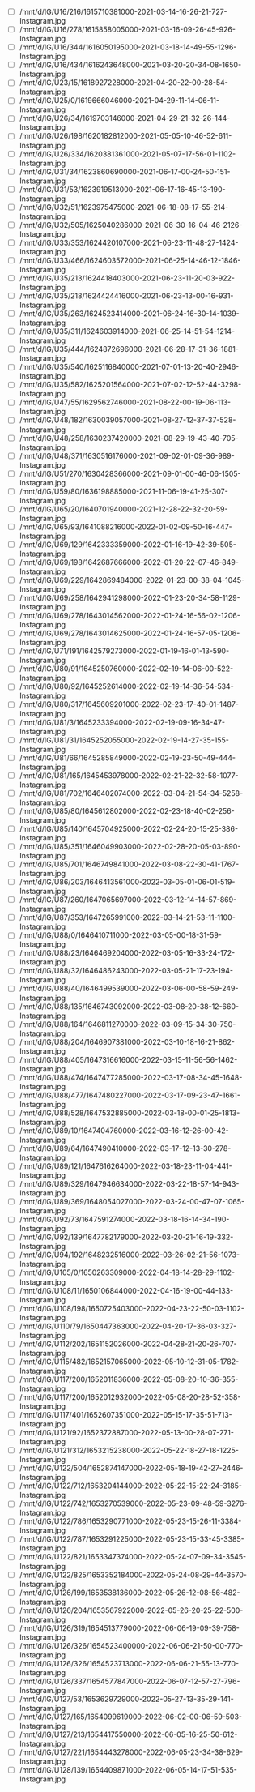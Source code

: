 - [ ] /mnt/d/IG/U16/216/1615710381000-2021-03-14-16-26-21-727-Instagram.jpg
- [ ] /mnt/d/IG/U16/278/1615858005000-2021-03-16-09-26-45-926-Instagram.jpg
- [ ] /mnt/d/IG/U16/344/1616050195000-2021-03-18-14-49-55-1296-Instagram.jpg
- [ ] /mnt/d/IG/U16/434/1616243648000-2021-03-20-20-34-08-1650-Instagram.jpg
- [ ] /mnt/d/IG/U23/15/1618927228000-2021-04-20-22-00-28-54-Instagram.jpg
- [ ] /mnt/d/IG/U25/0/1619666046000-2021-04-29-11-14-06-11-Instagram.jpg
- [ ] /mnt/d/IG/U26/34/1619703146000-2021-04-29-21-32-26-144-Instagram.jpg
- [ ] /mnt/d/IG/U26/198/1620182812000-2021-05-05-10-46-52-611-Instagram.jpg
- [ ] /mnt/d/IG/U26/334/1620381361000-2021-05-07-17-56-01-1102-Instagram.jpg
- [ ] /mnt/d/IG/U31/34/1623860690000-2021-06-17-00-24-50-151-Instagram.jpg
- [ ] /mnt/d/IG/U31/53/1623919513000-2021-06-17-16-45-13-190-Instagram.jpg
- [ ] /mnt/d/IG/U32/51/1623975475000-2021-06-18-08-17-55-214-Instagram.jpg
- [ ] /mnt/d/IG/U32/505/1625040286000-2021-06-30-16-04-46-2126-Instagram.jpg
- [ ] /mnt/d/IG/U33/353/1624420107000-2021-06-23-11-48-27-1424-Instagram.jpg
- [ ] /mnt/d/IG/U33/466/1624603572000-2021-06-25-14-46-12-1846-Instagram.jpg
- [ ] /mnt/d/IG/U35/213/1624418403000-2021-06-23-11-20-03-922-Instagram.jpg
- [ ] /mnt/d/IG/U35/218/1624424416000-2021-06-23-13-00-16-931-Instagram.jpg
- [ ] /mnt/d/IG/U35/263/1624523414000-2021-06-24-16-30-14-1039-Instagram.jpg
- [ ] /mnt/d/IG/U35/311/1624603914000-2021-06-25-14-51-54-1214-Instagram.jpg
- [ ] /mnt/d/IG/U35/444/1624872696000-2021-06-28-17-31-36-1881-Instagram.jpg
- [ ] /mnt/d/IG/U35/540/1625116840000-2021-07-01-13-20-40-2946-Instagram.jpg
- [ ] /mnt/d/IG/U35/582/1625201564000-2021-07-02-12-52-44-3298-Instagram.jpg
- [ ] /mnt/d/IG/U47/55/1629562746000-2021-08-22-00-19-06-113-Instagram.jpg
- [ ] /mnt/d/IG/U48/182/1630039057000-2021-08-27-12-37-37-528-Instagram.jpg
- [ ] /mnt/d/IG/U48/258/1630237420000-2021-08-29-19-43-40-705-Instagram.jpg
- [ ] /mnt/d/IG/U48/371/1630516176000-2021-09-02-01-09-36-989-Instagram.jpg
- [ ] /mnt/d/IG/U51/270/1630428366000-2021-09-01-00-46-06-1505-Instagram.jpg
- [ ] /mnt/d/IG/U59/80/1636198885000-2021-11-06-19-41-25-307-Instagram.jpg
- [ ] /mnt/d/IG/U65/20/1640701940000-2021-12-28-22-32-20-59-Instagram.jpg
- [ ] /mnt/d/IG/U65/93/1641088216000-2022-01-02-09-50-16-447-Instagram.jpg
- [ ] /mnt/d/IG/U69/129/1642333359000-2022-01-16-19-42-39-505-Instagram.jpg
- [ ] /mnt/d/IG/U69/198/1642687666000-2022-01-20-22-07-46-849-Instagram.jpg
- [ ] /mnt/d/IG/U69/229/1642869484000-2022-01-23-00-38-04-1045-Instagram.jpg
- [ ] /mnt/d/IG/U69/258/1642941298000-2022-01-23-20-34-58-1129-Instagram.jpg
- [ ] /mnt/d/IG/U69/278/1643014562000-2022-01-24-16-56-02-1206-Instagram.jpg
- [ ] /mnt/d/IG/U69/278/1643014625000-2022-01-24-16-57-05-1206-Instagram.jpg
- [ ] /mnt/d/IG/U71/191/1642579273000-2022-01-19-16-01-13-590-Instagram.jpg
- [ ] /mnt/d/IG/U80/91/1645250760000-2022-02-19-14-06-00-522-Instagram.jpg
- [ ] /mnt/d/IG/U80/92/1645252614000-2022-02-19-14-36-54-534-Instagram.jpg
- [ ] /mnt/d/IG/U80/317/1645609201000-2022-02-23-17-40-01-1487-Instagram.jpg
- [ ] /mnt/d/IG/U81/3/1645233394000-2022-02-19-09-16-34-47-Instagram.jpg
- [ ] /mnt/d/IG/U81/31/1645252055000-2022-02-19-14-27-35-155-Instagram.jpg
- [ ] /mnt/d/IG/U81/66/1645285849000-2022-02-19-23-50-49-444-Instagram.jpg
- [ ] /mnt/d/IG/U81/165/1645453978000-2022-02-21-22-32-58-1077-Instagram.jpg
- [ ] /mnt/d/IG/U81/702/1646402074000-2022-03-04-21-54-34-5258-Instagram.jpg
- [ ] /mnt/d/IG/U85/80/1645612802000-2022-02-23-18-40-02-256-Instagram.jpg
- [ ] /mnt/d/IG/U85/140/1645704925000-2022-02-24-20-15-25-386-Instagram.jpg
- [ ] /mnt/d/IG/U85/351/1646049903000-2022-02-28-20-05-03-890-Instagram.jpg
- [ ] /mnt/d/IG/U85/701/1646749841000-2022-03-08-22-30-41-1767-Instagram.jpg
- [ ] /mnt/d/IG/U86/203/1646413561000-2022-03-05-01-06-01-519-Instagram.jpg
- [ ] /mnt/d/IG/U87/260/1647065697000-2022-03-12-14-14-57-869-Instagram.jpg
- [ ] /mnt/d/IG/U87/353/1647265991000-2022-03-14-21-53-11-1100-Instagram.jpg
- [ ] /mnt/d/IG/U88/0/1646410711000-2022-03-05-00-18-31-59-Instagram.jpg
- [ ] /mnt/d/IG/U88/23/1646469204000-2022-03-05-16-33-24-172-Instagram.jpg
- [ ] /mnt/d/IG/U88/32/1646486243000-2022-03-05-21-17-23-194-Instagram.jpg
- [ ] /mnt/d/IG/U88/40/1646499539000-2022-03-06-00-58-59-249-Instagram.jpg
- [ ] /mnt/d/IG/U88/135/1646743092000-2022-03-08-20-38-12-660-Instagram.jpg
- [ ] /mnt/d/IG/U88/164/1646811270000-2022-03-09-15-34-30-750-Instagram.jpg
- [ ] /mnt/d/IG/U88/204/1646907381000-2022-03-10-18-16-21-862-Instagram.jpg
- [ ] /mnt/d/IG/U88/405/1647316616000-2022-03-15-11-56-56-1462-Instagram.jpg
- [ ] /mnt/d/IG/U88/474/1647477285000-2022-03-17-08-34-45-1648-Instagram.jpg
- [ ] /mnt/d/IG/U88/477/1647480227000-2022-03-17-09-23-47-1661-Instagram.jpg
- [ ] /mnt/d/IG/U88/528/1647532885000-2022-03-18-00-01-25-1813-Instagram.jpg
- [ ] /mnt/d/IG/U89/10/1647404760000-2022-03-16-12-26-00-42-Instagram.jpg
- [ ] /mnt/d/IG/U89/64/1647490410000-2022-03-17-12-13-30-278-Instagram.jpg
- [ ] /mnt/d/IG/U89/121/1647616264000-2022-03-18-23-11-04-441-Instagram.jpg
- [ ] /mnt/d/IG/U89/329/1647946634000-2022-03-22-18-57-14-943-Instagram.jpg
- [ ] /mnt/d/IG/U89/369/1648054027000-2022-03-24-00-47-07-1065-Instagram.jpg
- [ ] /mnt/d/IG/U92/73/1647591274000-2022-03-18-16-14-34-190-Instagram.jpg
- [ ] /mnt/d/IG/U92/139/1647782179000-2022-03-20-21-16-19-332-Instagram.jpg
- [ ] /mnt/d/IG/U94/192/1648232516000-2022-03-26-02-21-56-1073-Instagram.jpg
- [ ] /mnt/d/IG/U105/0/1650263309000-2022-04-18-14-28-29-1102-Instagram.jpg
- [ ] /mnt/d/IG/U108/11/1650106844000-2022-04-16-19-00-44-133-Instagram.jpg
- [ ] /mnt/d/IG/U108/198/1650725403000-2022-04-23-22-50-03-1102-Instagram.jpg
- [ ] /mnt/d/IG/U110/79/1650447363000-2022-04-20-17-36-03-327-Instagram.jpg
- [ ] /mnt/d/IG/U112/202/1651152026000-2022-04-28-21-20-26-707-Instagram.jpg
- [ ] /mnt/d/IG/U115/482/1652157065000-2022-05-10-12-31-05-1782-Instagram.jpg
- [ ] /mnt/d/IG/U117/200/1652011836000-2022-05-08-20-10-36-355-Instagram.jpg
- [ ] /mnt/d/IG/U117/200/1652012932000-2022-05-08-20-28-52-358-Instagram.jpg
- [ ] /mnt/d/IG/U117/401/1652607351000-2022-05-15-17-35-51-713-Instagram.jpg
- [ ] /mnt/d/IG/U121/92/1652372887000-2022-05-13-00-28-07-271-Instagram.jpg
- [ ] /mnt/d/IG/U121/312/1653215238000-2022-05-22-18-27-18-1225-Instagram.jpg
- [ ] /mnt/d/IG/U122/504/1652874147000-2022-05-18-19-42-27-2446-Instagram.jpg
- [ ] /mnt/d/IG/U122/712/1653204144000-2022-05-22-15-22-24-3185-Instagram.jpg
- [ ] /mnt/d/IG/U122/742/1653270539000-2022-05-23-09-48-59-3276-Instagram.jpg
- [ ] /mnt/d/IG/U122/786/1653290771000-2022-05-23-15-26-11-3384-Instagram.jpg
- [ ] /mnt/d/IG/U122/787/1653291225000-2022-05-23-15-33-45-3385-Instagram.jpg
- [ ] /mnt/d/IG/U122/821/1653347374000-2022-05-24-07-09-34-3545-Instagram.jpg
- [ ] /mnt/d/IG/U122/825/1653352184000-2022-05-24-08-29-44-3570-Instagram.jpg
- [ ] /mnt/d/IG/U126/199/1653538136000-2022-05-26-12-08-56-482-Instagram.jpg
- [ ] /mnt/d/IG/U126/204/1653567922000-2022-05-26-20-25-22-500-Instagram.jpg
- [ ] /mnt/d/IG/U126/319/1654513779000-2022-06-06-19-09-39-758-Instagram.jpg
- [ ] /mnt/d/IG/U126/326/1654523400000-2022-06-06-21-50-00-770-Instagram.jpg
- [ ] /mnt/d/IG/U126/326/1654523713000-2022-06-06-21-55-13-770-Instagram.jpg
- [ ] /mnt/d/IG/U126/337/1654577847000-2022-06-07-12-57-27-796-Instagram.jpg
- [ ] /mnt/d/IG/U127/53/1653629729000-2022-05-27-13-35-29-141-Instagram.jpg
- [ ] /mnt/d/IG/U127/165/1654099619000-2022-06-02-00-06-59-503-Instagram.jpg
- [ ] /mnt/d/IG/U127/213/1654417550000-2022-06-05-16-25-50-612-Instagram.jpg
- [ ] /mnt/d/IG/U127/221/1654443278000-2022-06-05-23-34-38-629-Instagram.jpg
- [ ] /mnt/d/IG/U128/139/1654409871000-2022-06-05-14-17-51-535-Instagram.jpg
